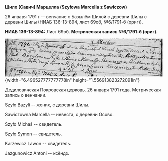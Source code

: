 **Шило (Савич) Марцелла (Szyłowa Marcella z Sawiczow)**

26 января 1791 г -- венчание с Базылём Шилой с деревни Шилы с деревни
Шилы (НИАБ 136-13-894, лист 69об, №6/1791-б (ориг)).

**НИАБ 136-13-894:** Лист 69об. **Метрическая запись №6/1791-б (ориг).**

![](./media/61a7f7135625f60554953cffefb1dc71bfc0309a.png){width="6.496527777777778in"
height="1.556913823272091in"}

Дедиловичская Покровская церковь. 26 января 1791 года. Метрическая
запись о венчании.

Szyło Bazyli -- жених, с деревни Шилы.

Sawiczowna Marcella -- невеста, с деревни Осовo.

Szyło Michaś -- свидетель.

Szyło Symon -- свидетель.

Karżewicz Lawon -- свидетель.

Jazgunowicz Antoni -- ксёндз.
